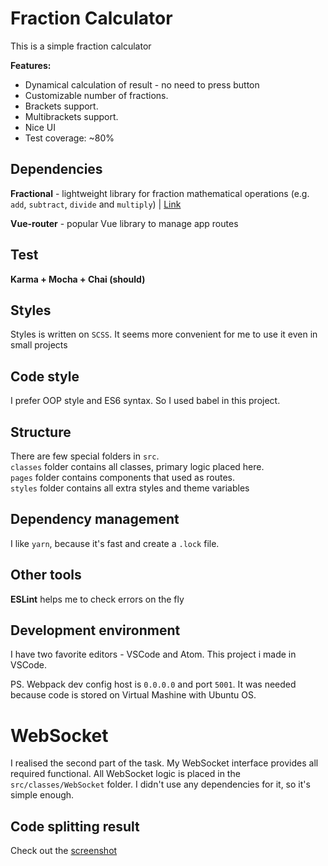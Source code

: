 # Fraction Calculator

This is a simple fraction calculator

**Features:**
- Dynamical calculation of result - no need to press button
- Customizable number of fractions. 
- Brackets support.
- Multibrackets support.
- Nice UI
- Test coverage: ~80%

## Dependencies

**Fractional** - lightweight library for fraction mathematical operations (e.g. `add`, `subtract`, `divide` and `multiply`) | [Link](https://github.com/ekg/fraction.js/)

**Vue-router** - popular Vue library to manage app routes

## Test

**Karma + Mocha + Chai (should)**

## Styles

Styles is written on `SCSS`. It seems more convenient for me to use it even in small projects

## Code style

I prefer OOP style and ES6 syntax. So I used babel in this project.

## Structure

There are few special folders in `src`.  
`classes` folder contains all classes, primary logic placed here.  
`pages` folder contains components that used as routes.  
`styles` folder contains all extra styles and theme variables

## Dependency management

I like `yarn`, because it's fast and create a `.lock` file.

## Other tools

**ESLint** helps me to check errors on the fly

## Development environment

I have two favorite editors - VSCode and Atom. This project i made in VSCode.

PS. Webpack dev config host is  `0.0.0.0` and port `5001`. It was needed because code is stored on Virtual Mashine with Ubuntu OS.

# WebSocket 

I realised the second part of the task. My WebSocket interface provides all required functional. All WebSocket logic is placed in the `src/classes/WebSocket` folder. I didn't use any dependencies for it, so it's simple enough.

## Code splitting result

Check out the [screenshot](screenshot.PNG)
